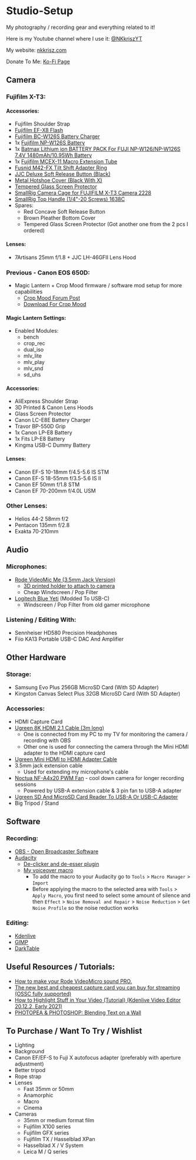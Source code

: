 # Studio-Setup
My photography / recording gear and everything related to it!

Here is my Youtube channel where I use it: [@NKkriszYT](https://www.youtube.com/@NKkriszYT)

My website: [nkkrisz.com](https://nkkrisz.com)

Donate To Me: [Ko-Fi Page](https://ko-fi.com/nkkrisz)

## Camera

### Fujifilm X-T3:

#### Accessories:
- Fujifilm Shoulder Strap
- [Fujifilm EF-X8 Flash](https://www.fujifilm-x.com/en-us/products/accessories/ef-x8/)
- [Fujifilm BC-W126S Battery Charger](https://www.fujifilm-x.com/en-us/products/accessories/bc-w126s/)
- 1x [Fujifilm NP-W126S Battery](https://www.fujifilm-x.com/en-us/products/accessories/np-w126s/)
- 1x [Batmax Lithium ion BATTERY PACK For FUJI NP-W126/NP-W126S 7.4V 1480mAh/10.95Wh Battery](https://www.aliexpress.com/item/32974068573.html)
- 1x [Fujifilm MCEX-11 Macro Extension Tube](https://www.fujifilm-x.com/en-us/products/accessories/mcex-11/)
- [Fusnid M42-FX Tilt Shift Adapter Ring](https://www.aliexpress.com/item/1005007916687392.html)
- [JJC Deluxe Soft Release Button (Black)](https://www.aliexpress.com/item/1005008075275416.html)
- [Metal Hotshoe Cover (Black With X)](https://www.aliexpress.com/item/1005005752733274.html)
- [Tempered Glass Screen Protector](https://www.aliexpress.com/item/1005006391141315.html)
- [SmallRig Camera Cage for FUJIFILM X-T3 Camera 2228](https://www.smallrig.com/smallrig-camera-cage-for-fujifilm-x-t3-2228.html)
- [SmallRig Top Handle (1/4"-20 Screws) 1638C](https://www.smallrig.com/smallrig-top-handle-with-cold-shoe-1638c.html)
- Spares:
  - Red Concave Soft Release Button
  - Brown Pleather Bottom Cover
  - Tempered Glass Screen Protector (Got another one from the 2 pcs I ordered)

#### Lenses:
- 7Artisans 25mm f/1.8 + JJC LH-46GFII Lens Hood
 
### Previous - Canon EOS 650D:
- Magic Lantern + Crop Mood firmware / software mod setup for more capabilities
  - [Crop Mood Forum Post](https://www.magiclantern.fm/forum/index.php?topic=26851)
  - [Download For Crop Mood](https://bitbucket.org/bilal_fakhouri/crop-mood-builds/downloads/)

#### Magic Lantern Settings:
- Enabled Modules:
  - bench
  - crop_rec
  - dual_iso
  - mlv_lite
  - mlv_play
  - mlv_snd
  - sd_uhs

#### Accessories:
- AliExpress Shoulder Strap
- 3D Printed & Canon Lens Hoods
- Glass Screen Protector
- Canon LC-E8E Battery Charger
- Travor BP-550D Grip
- 1x Canon LP-E8 Battery
- 1x Fits LP-E8 Battery
- Kingma USB-C Dummy Battery

#### Lenses:
- Canon EF-S 10-18mm f/4.5-5.6 IS STM
- Canon EF-S 18-55mm f/3.5-5.6 IS II
- Canon EF 50mm f/1.8 STM
- Canon EF 70-200mm f/4.0L USM

### Other Lenses:
  - Helios 44-2 58mm f/2
  - Pentacon 135mm f/2.8
  - Exakta 70-210mm

## Audio

### Microphones:
- [Rode VideoMic Me (3.5mm Jack Version)](https://rode.com/en/microphones/mobile/videomic-me)
  - [3D printed holder to attach to camera](https://www.printables.com/model/298735-rode-videomic-me-hotshoe-coldshoe-adapter)
  - Cheap Windscreen / Pop Filter
- [Logitech Blue Yeti](https://www.logitechg.com/en-us/products/streaming-gear/yeti-premium-usb-microphone.988-000100.html) (Modded To USB-C)
  - Windscreen / Pop Filter from old gamer microphone

### Listening / Editing With:
- Sennheiser HD580 Precision Headphones
- Fiio KA13 Portable USB-C DAC And Amplifier

## Other Hardware

### Storage:
- Samsung Evo Plus 256GB MicroSD Card (With SD Adapter)
- Kingston Canvas Select Plus 32GB MicroSD Card (With SD Adapter)

### Accessories:
- HDMI Capture Card
- [Ugreen 8K HDMI 2.1 Cable (3m long)](https://eu.ugreen.com/products/ugreen-hdmi-2-1-cable?variant=40513535737939)
  - One is connected from my PC to my TV for monitoring the camera / recording with OBS
  - Other one is used for connecting the camera through the Mini HDMI adapter to the HDMI capture card
- [Ugreen Mini HDMI to HDMI Adapter Cable](https://eu.ugreen.com/products/4k-mini-hdmi-to-hdmi-cable?variant=40402410438739)
- 3.5mm jack extension cable
  - Used for extending my microphone's cable
- [Noctua NF-A4x20 PWM Fan](https://noctua.at/en/nf-a4x20-pwm) - cool down camera for longer recording sessions
  - Powered by USB-A extension cable & 3 pin fan to USB-A adapter
- [Ugreen SD And MicroSD Card Reader To USB-A Or USB-C Adapter](https://eu.ugreen.com/products/50706)
- Big Tripod / Stand

## Software

### Recording:
- [OBS - Open Broadcaster Software](https://obsproject.com/)
- [Audacity](https://www.audacityteam.org/)
  - [De-clicker and de-esser plugin](https://audionyq.com/de-clicker-and-de-esser/)
  - [My voiceover macro](https://github.com/NKkrisz/Studio-Setup/blob/main/Audacity_Voiceover_Macro.txt)
    - To add the macro to your Audacity go to ```Tools``` > ```Macro Manager``` > ```Import```
    - Before applying the macro to the selected area with ```Tools``` > ```Apply Macro```, you first need to select some amount of silence and then ```Effect``` > ```Noise Removal and Repair``` > ```Noise Reduction``` > ```Get Noise Profile``` so the noise reduction works

### Editing:
- [Kdenlive](https://kdenlive.org/en/)
- [GIMP](https://www.gimp.org/)
- [DarkTable](https://www.darktable.org/)

## Useful Resources / Tutorials:
- [How to make your Rode VideoMicro sound PRO.](https://www.youtube.com/watch?v=jfB1VUMip80)
- [The new best and cheapest capture card you can buy for streaming (OSSC fully supported)](https://www.youtube.com/watch?v=Ts_Xnh3ZJaw)
- [How to Highlight Stuff in Your Video (Tutorial) (Kdenlive Video Editor 20.12.2, Early 2021)](https://youtu.be/LiBCssQWQEI?si=wrZVa97pSSUUv_E3)
- [PHOTOPEA & PHOTOSHOP: Blending Text on a Wall](https://youtu.be/wkUnhDO7NQ4?si=bNS2T67dmZOfoL7m)

## To Purchase / Want To Try / Wishlist
- Lighting
- Background
- Canon EF/EF-S to Fuji X autofocus adapter (preferably with aperture adjustment)
- Better tripod
- Rope strap
- Lenses
  - Fast 35mm or 50mm
  - Anamorphic
  - Macro
  - Cinema
- Cameras
  - 35mm or medium format film
  - Fujifilm X100 series
  - Fujifilm GFX series
  - Fujifilm TX / Hasselblad XPan
  - Hasselblad X / V System
  - Leica M / Q series